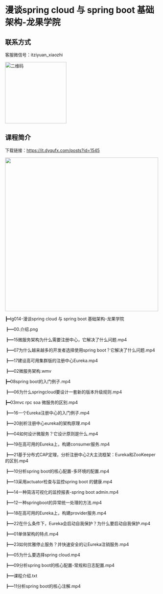 # 漫谈spring cloud 与 spring boot 基础架构-龙果学院

## 联系方式

客服微信号：itziyuan_xiaozhi

<img src="https://ziyuanyun.oss-cn-guangzhou.aliyuncs.com/common/20240614073449/666b82192834a.jpg" width="200" height="200" alt="二维码">

## 课程简介

下载链接：https://it.dyqufx.com/posts?id=1545

<img src="https://ziyuanyun.oss-cn-guangzhou.aliyuncs.com/yun/20240515224328/6644ca10be8e1.jpg" width="500" alt="">

  ┣━lg014-漫谈spring cloud 与 spring boot 基础架构-龙果学院

 ┣━00.介绍.png

 ┣━15微服务架构为什么需要注册中心，它解决了什么问题.mp4

 ┣━07为什么越来越多的开发者选择使用spring boot？它解决了什么问题.mp4

 ┣━17建设高可用集群版的注册中心Eureka.mp4

 ┣━02微服务架构.wmv

 ┣━08spring boot的入门例子.mp4

 ┣━06为什么springcloud要设计一套新的版本升级规则.mp4

 ┣━03mvc rpc soa 微服务的区别.mp4

 ┣━16一个Eureka注册中心的入门例子.mp4

 ┣━20剖析注册中心eureka的架构原理.mp4

 ┣━04如何设计微服务？它设计原则是什么.mp4

 ┣━19在高可用的Eureka上，构建consumer服务.mp4

 ┣━21基于分布式CAP定理，分析注册中心2大主流框架：Eureka和ZooKeeper的区别.mp4

 ┣━10分析spring boot的核心配置-多环境的配置.mp4

 ┣━13采用actuator检查与监控spring boot 的健康.mp4

 ┣━14一种简洁可视化的监控报表-spring boot admin.mp4

 ┣━12一种springboot的异常统一处理的方法.mp4

 ┣━18在高可用的Eureka上，构建provider服务.mp4

 ┣━22在什么条件下，Eureka会启动自我保护？为什么要启动自我保护.mp4

 ┣━01单体架构的特点.mp4

 ┣━23如何优雅停止服务？并快速安全的让Eureka注销服务.mp4

 ┣━05为什么要选择spring cloud.mp4

 ┣━09分析spring boot的核心配置-常规和日志配置.mp4

 ┣━课程介绍.txt

 ┣━11分析spring boot的核心注解.mp4

  